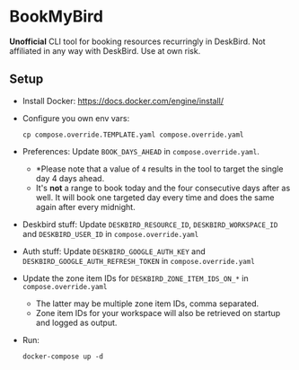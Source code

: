 # BookMyBird
**Unofficial** CLI tool for booking resources recurringly in DeskBird. Not affiliated in any way with DeskBird. Use at own risk.

## Setup
- Install Docker: https://docs.docker.com/engine/install/
- Configure you own env vars:
  ```shell
  cp compose.override.TEMPLATE.yaml compose.override.yaml
   ```
- Preferences: Update ``BOOK_DAYS_AHEAD`` in ``compose.override.yaml``. 
  - *Please note that a value of ``4`` results in the tool to target the single day 4 days ahead. 
  - It's **not** a range to book today and the four consecutive days after as well. It will book one targeted day every time and does the same again after every midnight. 

- Deskbird stuff: Update ``DESKBIRD_RESOURCE_ID``, ``DESKBIRD_WORKSPACE_ID`` and ``DESKBIRD_USER_ID`` in ``compose.override.yaml``
- Auth stuff: Update ``DESKBIRD_GOOGLE_AUTH_KEY`` and ``DESKBIRD_GOOGLE_AUTH_REFRESH_TOKEN`` in ``compose.override.yaml``
- Update the zone item IDs for ``DESKBIRD_ZONE_ITEM_IDS_ON_*`` in ``compose.override.yaml``
  - The latter may be multiple zone item IDs, comma separated. 
  - Zone item IDs for your workspace will also be retrieved on startup and logged as output.  
- Run:
  ```shell
  docker-compose up -d
  ```
